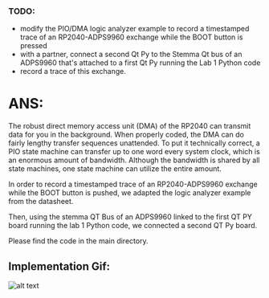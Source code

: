 ### TODO:

- modify the PIO/DMA logic analyzer example to record a timestamped trace of an RP2040-ADPS9960 exchange while the BOOT button is pressed
- with a partner, connect a second Qt Py to the Stemma Qt bus of an ADPS9960 that's attached to a first Qt Py running the Lab 1 Python code
- record a trace of this exchange.<br />
# ANS:<br />
The robust direct memory access unit (DMA) of the RP2040 can transmit data for you in the background. When properly coded, the DMA can do fairly lengthy transfer sequences unattended. To put it technically correct, a PIO state machine can transfer up to one word every system clock, which is an enormous amount of bandwidth. Although the bandwidth is shared by all state machines, one state machine can utilize the entire amount.<br />

In order to record a timestamped trace of an RP2040-ADPS9960 exchange while the BOOT button is pushed, we adapted the logic analyzer example from the datasheet.

Then, using the stemma QT Bus of an ADPS9960 linked to the first QT PY board running the lab 1 Python code, we connected a second QT Py board.

Please find the code in the main directory.<br />
## Implementation Gif:<br />
![alt text](https://github.com/satyajeetburla/ese519-2022-lab2-2B/blob/main/lab/06_pioscope/part-6.gif)<br />





